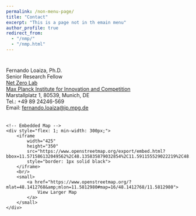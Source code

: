 ```yaml
---
permalink: /non-menu-page/
title: "Contact"
excerpt: "This is a page not in th emain menu"
author_profile: true
redirect_from: 
  - "/nmp/"
  - "/nmp.html"
---
```



<div style="display: flex; align-items: flex-start; gap: 20px; flex-wrap: wrap; margin-top: 20px;">
    <!-- Contact Information -->
    <div style="flex: 1; min-width: 400px; margin-top: 20px;">
        Fernando Loaiza, Ph.D. <br/>
        Senior Research Fellow <br/>
        <a href="https://www.netzerolab.science/">Net Zero Lab</a> <br/>
        <a href="https://www.ip.mpg.de/en/">Max Planck Institute for Innovation and Competition</a> <br/>
        Marstallplatz 1, 80539, Munich, DE <br/>
        Tel.: +49 89 24246-569
        <br/>
        Email: <a href="mailto:fernando.loaiza@ip.mpg.de">fernando.loaiza@ip.mpg.de</a>
    </div>

    <!-- Embedded Map -->
    <div style="flex: 1; min-width: 300px;">
        <iframe 
            width="425" 
            height="350" 
            src="https://www.openstreetmap.org/export/embed.html?bbox=11.571586132049562%2C48.135835879032854%2C11.591155529022219%2C48.14667508062288&amp;layer=mapnik&amp;marker=48.1412768%2C11.5812980" 
            style="border: 1px solid black">
        </iframe>
        <br/>
        <small>
            <a href="https://www.openstreetmap.org/?mlat=48.1412768&amp;mlon=11.5812980#map=16/48.1412768/11.5812980">
                View Larger Map
            </a>
        </small>
    </div>
</div>

